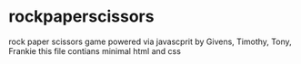 # rockpaperscissors
rock paper scissors game powered via javascprit by Givens, Timothy, Tony, Frankie
this file contians minimal html and css
